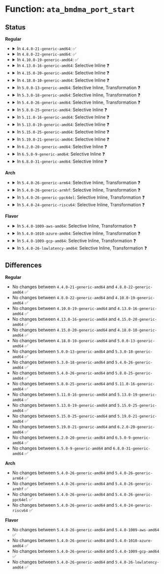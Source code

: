 # Function: <code>ata_bmdma_port_start</code>

## Status
<b>Regular</b>
<ul>
<li>
<details>
<summary>In <code>4.4.0-21-generic-amd64</code>: ✅</summary>

```c
int ata_bmdma_port_start(struct ata_port * ap)
```

```json
{
  "name": "ata_bmdma_port_start",
  "collision_type": "Unique Global",
  "inline_type": "No",
  "funcs": [
    {
      "addr": 18446744071584994464,
      "name": "ata_bmdma_port_start",
      "external": true,
      "loc": "drivers/ata/libata-sff.c:3111",
      "file": "drivers/ata/libata-sff.c",
      "inline": "seen, unknown",
      "caller_inline": [],
      "caller_func": [
        "drivers/ata/libata-sff.c:ata_bmdma_port_start32",
        "drivers/ata/ata_piix.c:piix_port_start"
      ]
    }
  ],
  "symbols": [
    {
      "addr": 18446744071584994464,
      "name": "ata_bmdma_port_start",
      "section": ".text",
      "bind": "STB_GLOBAL",
      "size": 90
    }
  ]
}
```
</details>
</li>
<li>
<details>
<summary>In <code>4.8.0-22-generic-amd64</code>: ✅</summary>

```c
int ata_bmdma_port_start(struct ata_port * ap)
```

```json
{
  "name": "ata_bmdma_port_start",
  "collision_type": "Unique Global",
  "inline_type": "No",
  "funcs": [
    {
      "addr": 18446744071585362464,
      "name": "ata_bmdma_port_start",
      "external": true,
      "loc": "drivers/ata/libata-sff.c:3112",
      "file": "drivers/ata/libata-sff.c",
      "inline": "seen, unknown",
      "caller_inline": [],
      "caller_func": [
        "drivers/ata/libata-sff.c:ata_bmdma_port_start32",
        "drivers/ata/ata_piix.c:piix_port_start"
      ]
    }
  ],
  "symbols": [
    {
      "addr": 18446744071585362464,
      "name": "ata_bmdma_port_start",
      "section": ".text",
      "bind": "STB_GLOBAL",
      "size": 93
    }
  ]
}
```
</details>
</li>
<li>
<details>
<summary>In <code>4.10.0-19-generic-amd64</code>: ✅</summary>

```c
int ata_bmdma_port_start(struct ata_port * ap)
```

```json
{
  "name": "ata_bmdma_port_start",
  "collision_type": "Unique Global",
  "inline_type": "No",
  "funcs": [
    {
      "addr": 18446744071585563328,
      "name": "ata_bmdma_port_start",
      "external": true,
      "loc": "drivers/ata/libata-sff.c:3112",
      "file": "drivers/ata/libata-sff.c",
      "inline": "seen, unknown",
      "caller_inline": [],
      "caller_func": [
        "drivers/ata/libata-sff.c:ata_bmdma_port_start32",
        "drivers/ata/ata_piix.c:piix_port_start"
      ]
    }
  ],
  "symbols": [
    {
      "addr": 18446744071585563328,
      "name": "ata_bmdma_port_start",
      "section": ".text",
      "bind": "STB_GLOBAL",
      "size": 93
    }
  ]
}
```
</details>
</li>
<li>
<details>
<summary>In <code>4.13.0-16-generic-amd64</code>: Selective Inline ❓</summary>

```c
int ata_bmdma_port_start(struct ata_port * ap)
```

```json
{
  "name": "ata_bmdma_port_start",
  "collision_type": "Unique Global",
  "inline_type": "Selective",
  "funcs": [
    {
      "addr": 18446744071585648069,
      "name": "ata_bmdma_port_start",
      "external": true,
      "loc": "drivers/ata/libata-sff.c:3094",
      "file": "drivers/ata/libata-sff.c",
      "inline": "not declared, inlined",
      "caller_inline": [
        "drivers/ata/libata-sff.c:ata_bmdma_port_start32"
      ],
      "caller_func": [
        "drivers/ata/ata_piix.c:piix_port_start"
      ]
    }
  ],
  "symbols": [
    {
      "addr": 18446744071585649200,
      "name": "ata_bmdma_port_start",
      "section": ".text",
      "bind": "STB_GLOBAL",
      "size": 93
    }
  ]
}
```
</details>
</li>
<li>
<details>
<summary>In <code>4.15.0-20-generic-amd64</code>: Selective Inline ❓</summary>

```c
int ata_bmdma_port_start(struct ata_port * ap)
```

```json
{
  "name": "ata_bmdma_port_start",
  "collision_type": "Unique Global",
  "inline_type": "Selective",
  "funcs": [
    {
      "addr": 18446744071586079973,
      "name": "ata_bmdma_port_start",
      "external": true,
      "loc": "drivers/ata/libata-sff.c:3094",
      "file": "drivers/ata/libata-sff.c",
      "inline": "not declared, inlined",
      "caller_inline": [
        "drivers/ata/libata-sff.c:ata_bmdma_port_start32"
      ],
      "caller_func": [
        "drivers/ata/ata_piix.c:piix_port_start"
      ]
    }
  ],
  "symbols": [
    {
      "addr": 18446744071586081200,
      "name": "ata_bmdma_port_start",
      "section": ".text",
      "bind": "STB_GLOBAL",
      "size": 93
    }
  ]
}
```
</details>
</li>
<li>
<details>
<summary>In <code>4.18.0-10-generic-amd64</code>: Selective Inline ❓</summary>

```c
int ata_bmdma_port_start(struct ata_port * ap)
```

```json
{
  "name": "ata_bmdma_port_start",
  "collision_type": "Unique Global",
  "inline_type": "Selective",
  "funcs": [
    {
      "addr": 18446744071586328018,
      "name": "ata_bmdma_port_start",
      "external": true,
      "loc": "drivers/ata/libata-sff.c:3094",
      "file": "drivers/ata/libata-sff.c",
      "inline": "not declared, inlined",
      "caller_inline": [
        "drivers/ata/libata-sff.c:ata_bmdma_port_start32"
      ],
      "caller_func": [
        "drivers/ata/ata_piix.c:piix_port_start"
      ]
    }
  ],
  "symbols": [
    {
      "addr": 18446744071586329216,
      "name": "ata_bmdma_port_start",
      "section": ".text",
      "bind": "STB_GLOBAL",
      "size": 93
    }
  ]
}
```
</details>
</li>
<li>
<details>
<summary>In <code>5.0.0-13-generic-amd64</code>: Selective Inline, Transformation ❓</summary>

```c
int ata_bmdma_port_start(struct ata_port * ap)
```

```json
{
  "name": "ata_bmdma_port_start",
  "collision_type": "Unique Global",
  "inline_type": "Selective",
  "funcs": [
    {
      "addr": 18446744071586470466,
      "name": "ata_bmdma_port_start",
      "external": true,
      "loc": "drivers/ata/libata-sff.c:3064",
      "file": "drivers/ata/libata-sff.c",
      "inline": "not declared, inlined",
      "caller_inline": [
        "drivers/ata/libata-sff.c:ata_bmdma_port_start32"
      ],
      "caller_func": [
        "drivers/ata/libata-sff.c:ata_bmdma_port_start32",
        "drivers/ata/ata_piix.c:piix_port_start"
      ]
    }
  ],
  "symbols": [
    {
      "addr": 18446744071586470320,
      "name": "ata_bmdma_port_start.part.19",
      "section": ".text",
      "bind": "STB_LOCAL",
      "size": 68
    },
    {
      "addr": 18446744071586470400,
      "name": "ata_bmdma_port_start",
      "section": ".text",
      "bind": "STB_GLOBAL",
      "size": 39
    }
  ]
}
```
</details>
</li>
<li>
<details>
<summary>In <code>5.3.0-18-generic-amd64</code>: Selective Inline, Transformation ❓</summary>

```c
int ata_bmdma_port_start(struct ata_port * ap)
```

```json
{
  "name": "ata_bmdma_port_start",
  "collision_type": "Unique Global",
  "inline_type": "Selective",
  "funcs": [
    {
      "addr": 18446744071586715410,
      "name": "ata_bmdma_port_start",
      "external": true,
      "loc": "drivers/ata/libata-sff.c:3054",
      "file": "drivers/ata/libata-sff.c",
      "inline": "not declared, inlined",
      "caller_inline": [
        "drivers/ata/libata-sff.c:ata_bmdma_port_start32"
      ],
      "caller_func": [
        "drivers/ata/libata-sff.c:ata_bmdma_port_start32",
        "drivers/ata/ata_piix.c:piix_port_start"
      ]
    }
  ],
  "symbols": [
    {
      "addr": 18446744071586715264,
      "name": "ata_bmdma_port_start.part.0",
      "section": ".text",
      "bind": "STB_LOCAL",
      "size": 68
    },
    {
      "addr": 18446744071586715344,
      "name": "ata_bmdma_port_start",
      "section": ".text",
      "bind": "STB_GLOBAL",
      "size": 39
    }
  ]
}
```
</details>
</li>
<li>
<details>
<summary>In <code>5.4.0-26-generic-amd64</code>: Selective Inline, Transformation ❓</summary>

```c
int ata_bmdma_port_start(struct ata_port * ap)
```

```json
{
  "name": "ata_bmdma_port_start",
  "collision_type": "Unique Global",
  "inline_type": "Selective",
  "funcs": [
    {
      "addr": 18446744071586861266,
      "name": "ata_bmdma_port_start",
      "external": true,
      "loc": "drivers/ata/libata-sff.c:3054",
      "file": "drivers/ata/libata-sff.c",
      "inline": "not declared, inlined",
      "caller_inline": [
        "drivers/ata/libata-sff.c:ata_bmdma_port_start32"
      ],
      "caller_func": [
        "drivers/ata/libata-sff.c:ata_bmdma_port_start32",
        "drivers/ata/ata_piix.c:piix_port_start"
      ]
    }
  ],
  "symbols": [
    {
      "addr": 18446744071586861120,
      "name": "ata_bmdma_port_start.part.0",
      "section": ".text",
      "bind": "STB_LOCAL",
      "size": 68
    },
    {
      "addr": 18446744071586861200,
      "name": "ata_bmdma_port_start",
      "section": ".text",
      "bind": "STB_GLOBAL",
      "size": 39
    }
  ]
}
```
</details>
</li>
<li>
<details>
<summary>In <code>5.8.0-25-generic-amd64</code>: Selective Inline ❓</summary>

```c
int ata_bmdma_port_start(struct ata_port * ap)
```

```json
{
  "name": "ata_bmdma_port_start",
  "collision_type": "Unique Global",
  "inline_type": "Selective",
  "funcs": [
    {
      "addr": 18446744071587669162,
      "name": "ata_bmdma_port_start",
      "external": true,
      "loc": "drivers/ata/libata-sff.c:3054",
      "file": "drivers/ata/libata-sff.c",
      "inline": "not declared, inlined",
      "caller_inline": [
        "drivers/ata/libata-sff.c:ata_bmdma_port_start32",
        "drivers/ata/libata-sff.c:ata_bmdma_port_start32"
      ],
      "caller_func": [
        "drivers/ata/ata_piix.c:piix_port_start"
      ]
    }
  ],
  "symbols": [
    {
      "addr": 18446744071587668048,
      "name": "ata_bmdma_port_start",
      "section": ".text",
      "bind": "STB_GLOBAL",
      "size": 96
    }
  ]
}
```
</details>
</li>
<li>
<details>
<summary>In <code>5.11.0-16-generic-amd64</code>: Selective Inline ❓</summary>

```c
int ata_bmdma_port_start(struct ata_port * ap)
```

```json
{
  "name": "ata_bmdma_port_start",
  "collision_type": "Unique Global",
  "inline_type": "Selective",
  "funcs": [
    {
      "addr": 18446744071587730106,
      "name": "ata_bmdma_port_start",
      "external": true,
      "loc": "drivers/ata/libata-sff.c:3054",
      "file": "drivers/ata/libata-sff.c",
      "inline": "not declared, inlined",
      "caller_inline": [
        "drivers/ata/libata-sff.c:ata_bmdma_port_start32",
        "drivers/ata/libata-sff.c:ata_bmdma_port_start32"
      ],
      "caller_func": [
        "drivers/ata/ata_piix.c:piix_port_start"
      ]
    }
  ],
  "symbols": [
    {
      "addr": 18446744071587728992,
      "name": "ata_bmdma_port_start",
      "section": ".text",
      "bind": "STB_GLOBAL",
      "size": 96
    }
  ]
}
```
</details>
</li>
<li>
<details>
<summary>In <code>5.13.0-19-generic-amd64</code>: Selective Inline ❓</summary>

```c
int ata_bmdma_port_start(struct ata_port * ap)
```

```json
{
  "name": "ata_bmdma_port_start",
  "collision_type": "Unique Global",
  "inline_type": "Selective",
  "funcs": [
    {
      "addr": 18446744071587609114,
      "name": "ata_bmdma_port_start",
      "external": true,
      "loc": "drivers/ata/libata-sff.c:3073",
      "file": "drivers/ata/libata-sff.c",
      "inline": "not declared, inlined",
      "caller_inline": [
        "drivers/ata/libata-sff.c:ata_bmdma_port_start32",
        "drivers/ata/libata-sff.c:ata_bmdma_port_start32"
      ],
      "caller_func": [
        "drivers/ata/ata_piix.c:piix_port_start"
      ]
    }
  ],
  "symbols": [
    {
      "addr": 18446744071587607760,
      "name": "ata_bmdma_port_start",
      "section": ".text",
      "bind": "STB_GLOBAL",
      "size": 96
    }
  ]
}
```
</details>
</li>
<li>
<details>
<summary>In <code>5.15.0-25-generic-amd64</code>: Selective Inline ❓</summary>

```c
int ata_bmdma_port_start(struct ata_port * ap)
```

```json
{
  "name": "ata_bmdma_port_start",
  "collision_type": "Unique Global",
  "inline_type": "Selective",
  "funcs": [
    {
      "addr": 18446744071588193194,
      "name": "ata_bmdma_port_start",
      "external": true,
      "loc": "drivers/ata/libata-sff.c:3073",
      "file": "drivers/ata/libata-sff.c",
      "inline": "not declared, inlined",
      "caller_inline": [
        "drivers/ata/libata-sff.c:ata_bmdma_port_start32",
        "drivers/ata/libata-sff.c:ata_bmdma_port_start32"
      ],
      "caller_func": [
        "drivers/ata/ata_piix.c:piix_port_start"
      ]
    }
  ],
  "symbols": [
    {
      "addr": 18446744071588192080,
      "name": "ata_bmdma_port_start",
      "section": ".text",
      "bind": "STB_GLOBAL",
      "size": 96
    }
  ]
}
```
</details>
</li>
<li>
<details>
<summary>In <code>5.19.0-21-generic-amd64</code>: Selective Inline ❓</summary>

```c
int ata_bmdma_port_start(struct ata_port * ap)
```

```json
{
  "name": "ata_bmdma_port_start",
  "collision_type": "Unique Global",
  "inline_type": "Selective",
  "funcs": [
    {
      "addr": 18446744071589576330,
      "name": "ata_bmdma_port_start",
      "external": true,
      "loc": "drivers/ata/libata-sff.c:3057",
      "file": "drivers/ata/libata-sff.c",
      "inline": "not declared, inlined",
      "caller_inline": [
        "drivers/ata/libata-sff.c:ata_bmdma_port_start32"
      ],
      "caller_func": [
        "drivers/ata/ata_piix.c:piix_port_start"
      ]
    }
  ],
  "symbols": [
    {
      "addr": 18446744071589574320,
      "name": "ata_bmdma_port_start",
      "section": ".text",
      "bind": "STB_GLOBAL",
      "size": 111
    }
  ]
}
```
</details>
</li>
<li>
<details>
<summary>In <code>6.2.0-20-generic-amd64</code>: Selective Inline ❓</summary>

```c
int ata_bmdma_port_start(struct ata_port * ap)
```

```json
{
  "name": "ata_bmdma_port_start",
  "collision_type": "Unique Global",
  "inline_type": "Selective",
  "funcs": [
    {
      "addr": 18446744071591170794,
      "name": "ata_bmdma_port_start",
      "external": true,
      "loc": "drivers/ata/libata-sff.c:3001",
      "file": "drivers/ata/libata-sff.c",
      "inline": "not declared, inlined",
      "caller_inline": [
        "drivers/ata/libata-sff.c:ata_bmdma_port_start32"
      ],
      "caller_func": [
        "drivers/ata/ata_piix.c:piix_port_start"
      ]
    }
  ],
  "symbols": [
    {
      "addr": 18446744071591168832,
      "name": "ata_bmdma_port_start",
      "section": ".text",
      "bind": "STB_GLOBAL",
      "size": 111
    }
  ]
}
```
</details>
</li>
<li>
<details>
<summary>In <code>6.5.0-9-generic-amd64</code>: Selective Inline ❓</summary>

```c
int ata_bmdma_port_start(struct ata_port * ap)
```

```json
{
  "name": "ata_bmdma_port_start",
  "collision_type": "Unique Global",
  "inline_type": "Selective",
  "funcs": [
    {
      "addr": 18446744071591529930,
      "name": "ata_bmdma_port_start",
      "external": true,
      "loc": "drivers/ata/libata-sff.c:2997",
      "file": "drivers/ata/libata-sff.c",
      "inline": "not declared, inlined",
      "caller_inline": [
        "drivers/ata/libata-sff.c:ata_bmdma_port_start32"
      ],
      "caller_func": [
        "drivers/ata/ata_piix.c:piix_port_start"
      ]
    }
  ],
  "symbols": [
    {
      "addr": 18446744071591527968,
      "name": "ata_bmdma_port_start",
      "section": ".text",
      "bind": "STB_GLOBAL",
      "size": 111
    }
  ]
}
```
</details>
</li>
<li>
<details>
<summary>In <code>6.8.0-31-generic-amd64</code>: Selective Inline ❓</summary>

```c
int ata_bmdma_port_start(struct ata_port * ap)
```

```json
{
  "name": "ata_bmdma_port_start",
  "collision_type": "Unique Global",
  "inline_type": "Selective",
  "funcs": [
    {
      "addr": 18446744071591878106,
      "name": "ata_bmdma_port_start",
      "external": true,
      "loc": "drivers/ata/libata-sff.c:2987",
      "file": "drivers/ata/libata-sff.c",
      "inline": "not declared, inlined",
      "caller_inline": [
        "drivers/ata/libata-sff.c:ata_bmdma_port_start32"
      ],
      "caller_func": [
        "drivers/ata/ata_piix.c:piix_port_start"
      ]
    }
  ],
  "symbols": [
    {
      "addr": 18446744071591875440,
      "name": "ata_bmdma_port_start",
      "section": ".text",
      "bind": "STB_GLOBAL",
      "size": 111
    }
  ]
}
```
</details>
</li>
</ul>
<b>Arch</b>
<ul>
<li>
<details>
<summary>In <code>5.4.0-26-generic-arm64</code>: Selective Inline, Transformation ❓</summary>

```c
int ata_bmdma_port_start(struct ata_port * ap)
```

```json
{
  "name": "ata_bmdma_port_start",
  "collision_type": "Unique Global",
  "inline_type": "Selective",
  "funcs": [
    {
      "addr": 18446603336499790488,
      "name": "ata_bmdma_port_start",
      "external": true,
      "loc": "drivers/ata/libata-sff.c:3054",
      "file": "drivers/ata/libata-sff.c",
      "inline": "not declared, inlined",
      "caller_inline": [
        "drivers/ata/libata-sff.c:ata_bmdma_port_start32"
      ],
      "caller_func": [
        "drivers/ata/libata-sff.c:ata_bmdma_port_start32"
      ]
    }
  ],
  "symbols": [
    {
      "addr": 18446603336499790304,
      "name": "ata_bmdma_port_start.part.0",
      "section": ".text",
      "bind": "STB_LOCAL",
      "size": 80
    },
    {
      "addr": 18446603336499790384,
      "name": "ata_bmdma_port_start",
      "section": ".text",
      "bind": "STB_GLOBAL",
      "size": 60
    }
  ]
}
```
</details>
</li>
<li>
<details>
<summary>In <code>5.4.0-26-generic-armhf</code>: Selective Inline, Transformation ❓</summary>

```c
int ata_bmdma_port_start(struct ata_port * ap)
```

```json
{
  "name": "ata_bmdma_port_start",
  "collision_type": "Unique Global",
  "inline_type": "Selective",
  "funcs": [
    {
      "addr": 3232236428,
      "name": "ata_bmdma_port_start",
      "external": true,
      "loc": "drivers/ata/libata-sff.c:3054",
      "file": "drivers/ata/libata-sff.c",
      "inline": "not declared, inlined",
      "caller_inline": [
        "drivers/ata/libata-sff.c:ata_bmdma_port_start32"
      ],
      "caller_func": [
        "drivers/ata/libata-sff.c:ata_bmdma_port_start32"
      ]
    }
  ],
  "symbols": [
    {
      "addr": 3232236240,
      "name": "ata_bmdma_port_start.part.0",
      "section": ".text",
      "bind": "STB_LOCAL",
      "size": 88
    },
    {
      "addr": 3232236328,
      "name": "ata_bmdma_port_start",
      "section": ".text",
      "bind": "STB_GLOBAL",
      "size": 60
    }
  ]
}
```
</details>
</li>
<li>
<details>
<summary>In <code>5.4.0-26-generic-ppc64el</code>: Selective Inline, Transformation ❓</summary>

```c
int ata_bmdma_port_start(struct ata_port * ap)
```

```json
{
  "name": "ata_bmdma_port_start",
  "collision_type": "Unique Global",
  "inline_type": "Selective",
  "funcs": [
    {
      "addr": 13835058055293146564,
      "name": "ata_bmdma_port_start",
      "external": true,
      "loc": "drivers/ata/libata-sff.c:3054",
      "file": "drivers/ata/libata-sff.c",
      "inline": "not declared, inlined",
      "caller_inline": [
        "drivers/ata/libata-sff.c:ata_bmdma_port_start32"
      ],
      "caller_func": [
        "drivers/ata/libata-sff.c:ata_bmdma_port_start32"
      ]
    }
  ],
  "symbols": [
    {
      "addr": 13835058055293146352,
      "name": "ata_bmdma_port_start.part.0",
      "section": ".text",
      "bind": "STB_LOCAL",
      "size": 108
    },
    {
      "addr": 13835058055293146464,
      "name": "ata_bmdma_port_start",
      "section": ".text",
      "bind": "STB_GLOBAL",
      "size": 56
    }
  ]
}
```
</details>
</li>
<li>
<details>
<summary>In <code>5.4.0-24-generic-riscv64</code>: Selective Inline, Transformation ❓</summary>

```c
int ata_bmdma_port_start(struct ata_port * ap)
```

```json
{
  "name": "ata_bmdma_port_start",
  "collision_type": "Unique Global",
  "inline_type": "Selective",
  "funcs": [
    {
      "addr": 18446743936276946776,
      "name": "ata_bmdma_port_start",
      "external": true,
      "loc": "drivers/ata/libata-sff.c:3054",
      "file": "drivers/ata/libata-sff.c",
      "inline": "not declared, inlined",
      "caller_inline": [
        "drivers/ata/libata-sff.c:ata_bmdma_port_start32"
      ],
      "caller_func": [
        "drivers/ata/libata-sff.c:ata_bmdma_port_start32"
      ]
    }
  ],
  "symbols": [
    {
      "addr": 18446743936276946614,
      "name": "ata_bmdma_port_start.part.0",
      "section": ".text",
      "bind": "STB_LOCAL",
      "size": 78
    },
    {
      "addr": 18446743936276946692,
      "name": "ata_bmdma_port_start",
      "section": ".text",
      "bind": "STB_GLOBAL",
      "size": 56
    }
  ]
}
```
</details>
</li>
</ul>
<b>Flavor</b>
<ul>
<li>
<details>
<summary>In <code>5.4.0-1009-aws-amd64</code>: Selective Inline, Transformation ❓</summary>

```c
int ata_bmdma_port_start(struct ata_port * ap)
```

```json
{
  "name": "ata_bmdma_port_start",
  "collision_type": "Unique Global",
  "inline_type": "Selective",
  "funcs": [
    {
      "addr": 18446744071586619794,
      "name": "ata_bmdma_port_start",
      "external": true,
      "loc": "drivers/ata/libata-sff.c:3054",
      "file": "drivers/ata/libata-sff.c",
      "inline": "not declared, inlined",
      "caller_inline": [
        "drivers/ata/libata-sff.c:ata_bmdma_port_start32"
      ],
      "caller_func": [
        "drivers/ata/libata-sff.c:ata_bmdma_port_start32",
        "drivers/ata/ata_piix.c:piix_port_start"
      ]
    }
  ],
  "symbols": [
    {
      "addr": 18446744071586619648,
      "name": "ata_bmdma_port_start.part.0",
      "section": ".text",
      "bind": "STB_LOCAL",
      "size": 68
    },
    {
      "addr": 18446744071586619728,
      "name": "ata_bmdma_port_start",
      "section": ".text",
      "bind": "STB_GLOBAL",
      "size": 39
    }
  ]
}
```
</details>
</li>
<li>
<details>
<summary>In <code>5.4.0-1010-azure-amd64</code>: Selective Inline, Transformation ❓</summary>

```c
int ata_bmdma_port_start(struct ata_port * ap)
```

```json
{
  "name": "ata_bmdma_port_start",
  "collision_type": "Unique Global",
  "inline_type": "Selective",
  "funcs": [
    {
      "addr": 18446744071586488306,
      "name": "ata_bmdma_port_start",
      "external": true,
      "loc": "drivers/ata/libata-sff.c:3054",
      "file": "drivers/ata/libata-sff.c",
      "inline": "not declared, inlined",
      "caller_inline": [
        "drivers/ata/libata-sff.c:ata_bmdma_port_start32"
      ],
      "caller_func": [
        "drivers/ata/libata-sff.c:ata_bmdma_port_start32",
        "drivers/ata/ata_piix.c:piix_port_start"
      ]
    }
  ],
  "symbols": [
    {
      "addr": 18446744071586488160,
      "name": "ata_bmdma_port_start.part.0",
      "section": ".text",
      "bind": "STB_LOCAL",
      "size": 68
    },
    {
      "addr": 18446744071586488240,
      "name": "ata_bmdma_port_start",
      "section": ".text",
      "bind": "STB_GLOBAL",
      "size": 39
    }
  ]
}
```
</details>
</li>
<li>
<details>
<summary>In <code>5.4.0-1009-gcp-amd64</code>: Selective Inline, Transformation ❓</summary>

```c
int ata_bmdma_port_start(struct ata_port * ap)
```

```json
{
  "name": "ata_bmdma_port_start",
  "collision_type": "Unique Global",
  "inline_type": "Selective",
  "funcs": [
    {
      "addr": 18446744071586815826,
      "name": "ata_bmdma_port_start",
      "external": true,
      "loc": "drivers/ata/libata-sff.c:3054",
      "file": "drivers/ata/libata-sff.c",
      "inline": "not declared, inlined",
      "caller_inline": [
        "drivers/ata/libata-sff.c:ata_bmdma_port_start32"
      ],
      "caller_func": [
        "drivers/ata/libata-sff.c:ata_bmdma_port_start32",
        "drivers/ata/ata_piix.c:piix_port_start"
      ]
    }
  ],
  "symbols": [
    {
      "addr": 18446744071586815680,
      "name": "ata_bmdma_port_start.part.0",
      "section": ".text",
      "bind": "STB_LOCAL",
      "size": 68
    },
    {
      "addr": 18446744071586815760,
      "name": "ata_bmdma_port_start",
      "section": ".text",
      "bind": "STB_GLOBAL",
      "size": 39
    }
  ]
}
```
</details>
</li>
<li>
<details>
<summary>In <code>5.4.0-26-lowlatency-amd64</code>: Selective Inline, Transformation ❓</summary>

```c
int ata_bmdma_port_start(struct ata_port * ap)
```

```json
{
  "name": "ata_bmdma_port_start",
  "collision_type": "Unique Global",
  "inline_type": "Selective",
  "funcs": [
    {
      "addr": 18446744071586921938,
      "name": "ata_bmdma_port_start",
      "external": true,
      "loc": "drivers/ata/libata-sff.c:3054",
      "file": "drivers/ata/libata-sff.c",
      "inline": "not declared, inlined",
      "caller_inline": [
        "drivers/ata/libata-sff.c:ata_bmdma_port_start32"
      ],
      "caller_func": [
        "drivers/ata/libata-sff.c:ata_bmdma_port_start32",
        "drivers/ata/ata_piix.c:piix_port_start"
      ]
    }
  ],
  "symbols": [
    {
      "addr": 18446744071586921792,
      "name": "ata_bmdma_port_start.part.0",
      "section": ".text",
      "bind": "STB_LOCAL",
      "size": 68
    },
    {
      "addr": 18446744071586921872,
      "name": "ata_bmdma_port_start",
      "section": ".text",
      "bind": "STB_GLOBAL",
      "size": 39
    }
  ]
}
```
</details>
</li>
</ul>

## Differences
<b>Regular</b>
<ul>
<li>
No changes between <code>4.4.0-21-generic-amd64</code> and <code>4.8.0-22-generic-amd64</code> ✅
</li>
<li>
No changes between <code>4.8.0-22-generic-amd64</code> and <code>4.10.0-19-generic-amd64</code> ✅
</li>
<li>
No changes between <code>4.10.0-19-generic-amd64</code> and <code>4.13.0-16-generic-amd64</code> ✅
</li>
<li>
No changes between <code>4.13.0-16-generic-amd64</code> and <code>4.15.0-20-generic-amd64</code> ✅
</li>
<li>
No changes between <code>4.15.0-20-generic-amd64</code> and <code>4.18.0-10-generic-amd64</code> ✅
</li>
<li>
No changes between <code>4.18.0-10-generic-amd64</code> and <code>5.0.0-13-generic-amd64</code> ✅
</li>
<li>
No changes between <code>5.0.0-13-generic-amd64</code> and <code>5.3.0-18-generic-amd64</code> ✅
</li>
<li>
No changes between <code>5.3.0-18-generic-amd64</code> and <code>5.4.0-26-generic-amd64</code> ✅
</li>
<li>
No changes between <code>5.4.0-26-generic-amd64</code> and <code>5.8.0-25-generic-amd64</code> ✅
</li>
<li>
No changes between <code>5.8.0-25-generic-amd64</code> and <code>5.11.0-16-generic-amd64</code> ✅
</li>
<li>
No changes between <code>5.11.0-16-generic-amd64</code> and <code>5.13.0-19-generic-amd64</code> ✅
</li>
<li>
No changes between <code>5.13.0-19-generic-amd64</code> and <code>5.15.0-25-generic-amd64</code> ✅
</li>
<li>
No changes between <code>5.15.0-25-generic-amd64</code> and <code>5.19.0-21-generic-amd64</code> ✅
</li>
<li>
No changes between <code>5.19.0-21-generic-amd64</code> and <code>6.2.0-20-generic-amd64</code> ✅
</li>
<li>
No changes between <code>6.2.0-20-generic-amd64</code> and <code>6.5.0-9-generic-amd64</code> ✅
</li>
<li>
No changes between <code>6.5.0-9-generic-amd64</code> and <code>6.8.0-31-generic-amd64</code> ✅
</li>
</ul>
<b>Arch</b>
<ul>
<li>
No changes between <code>5.4.0-26-generic-amd64</code> and <code>5.4.0-26-generic-arm64</code> ✅
</li>
<li>
No changes between <code>5.4.0-26-generic-amd64</code> and <code>5.4.0-26-generic-armhf</code> ✅
</li>
<li>
No changes between <code>5.4.0-26-generic-amd64</code> and <code>5.4.0-26-generic-ppc64el</code> ✅
</li>
<li>
No changes between <code>5.4.0-26-generic-amd64</code> and <code>5.4.0-24-generic-riscv64</code> ✅
</li>
</ul>
<b>Flavor</b>
<ul>
<li>
No changes between <code>5.4.0-26-generic-amd64</code> and <code>5.4.0-1009-aws-amd64</code> ✅
</li>
<li>
No changes between <code>5.4.0-26-generic-amd64</code> and <code>5.4.0-1010-azure-amd64</code> ✅
</li>
<li>
No changes between <code>5.4.0-26-generic-amd64</code> and <code>5.4.0-1009-gcp-amd64</code> ✅
</li>
<li>
No changes between <code>5.4.0-26-generic-amd64</code> and <code>5.4.0-26-lowlatency-amd64</code> ✅
</li>
</ul>
